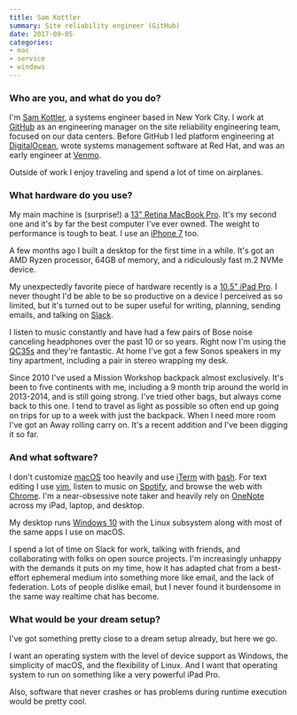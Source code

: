 ```yaml
---
title: Sam Kottler
summary: Site reliability engineer (GitHub)
date: 2017-09-05
categories:
- mac
- service
- windows
---
```


### Who are you, and what do you do?

I'm [Sam Kottler](https://twitter.com/samkottler "Sam's Twitter account."), a systems engineer based in New York City. I work at [GitHub][] as an engineering manager on the site reliability engineering team, focused on our data centers. Before GitHub I led platform engineering at [DigitalOcean][], wrote systems management software at Red Hat, and was an early engineer at [Venmo][].

Outside of work I enjoy traveling and spend a lot of time on airplanes.

### What hardware do you use?

My main machine is (surprise!) a [13" Retina MacBook Pro][macbook-pro]. It's my second one and it's by far the best computer I've ever owned. The weight to performance is tough to beat. I use an [iPhone 7][iphone-7] too.

A few months ago I built a desktop for the first time in a while. It's got an AMD Ryzen processor, 64GB of memory, and a ridiculously fast m.2 NVMe device.

My unexpectedly favorite piece of hardware recently is a [10.5" iPad Pro][ipad-pro]. I never thought I'd be able to be so productive on a device I perceived as so limited, but it's turned out to be super useful for writing, planning, sending emails, and talking on [Slack][].

I listen to music constantly and have had a few pairs of Bose noise canceling headphones over the past 10 or so years. Right now I'm using the [QC35s][quietcomfort-35] and they're fantastic. At home I've got a few Sonos speakers in my tiny apartment, including a pair in stereo wrapping my desk.

Since 2010 I've used a Mission Workshop backpack almost exclusively. It's been to five continents with me, including a 9 month trip around the world in 2013-2014, and is still going strong. I've tried other bags, but always come back to this one. I tend to travel as light as possible so often end up going on trips for up to a week with just the backpack. When I need more room I've got an Away rolling carry on. It's a recent addition and I've been digging it so far.

### And what software?

I don't customize [macOS][] too heavily and use [iTerm][iterm2] with [bash][]. For text editing I use [vim][], listen to music on [Spotify][], and browse the web with [Chrome][]. I'm a near-obsessive note taker and heavily rely on [OneNote][] across my iPad, laptop, and desktop.

My desktop runs [Windows 10][windows-10] with the Linux subsystem along with most of the same apps I use on macOS.

I spend a lot of time on Slack for work, talking with friends, and collaborating with folks on open source projects. I'm increasingly unhappy with the demands it puts on my time, how it has adapted chat from a best-effort ephemeral medium into something more like email, and the lack of federation. Lots of people dislike email, but I never found it burdensome in the same way realtime chat has become.

### What would be your dream setup?

I've got something pretty close to a dream setup already, but here we go.

I want an operating system with the level of device support as Windows, the simplicity of macOS, and the flexibility of Linux. And I want that operating system to run on something like a very powerful iPad Pro.

Also, software that never crashes or has problems during runtime execution would be pretty cool.

[bash]: http://www.gnu.org/software/bash/ "A terminal shell."
[chrome]: https://www.google.com/intl/en/chrome/browser/ "A WebKit-based browser, where each tab runs in its own thread."
[digitalocean]: https://www.digitalocean.com/ "An SSD-based web hosting service."
[github]: https://github.com/ "A Git code repository service."
[ipad-pro]: https://en.wikipedia.org/wiki/IPad_Pro "An iOS tablet."
[iphone-7]: https://en.wikipedia.org/wiki/IPhone_7 "A 4.7 inch iOS smartphone."
[iterm2]: https://iterm2.com/ "An alternative terminal application for Mac OS X."
[macbook-pro]: https://www.apple.com/macbook-pro/ "A laptop."
[macos]: https://en.wikipedia.org/wiki/MacOS "An operating system for Mac hardware."
[onenote]: https://www.onenote.com/ "Synced notes software (part of Office)."
[quietcomfort-35]: https://www.bose.com/en_us/products/headphones/over_ear_headphones/quietcomfort-35-wireless.html "Wireless over-the-ear headphones."
[slack]: https://slack.com/ "A collaboration service."
[spotify]: https://www.spotify.com/us/ "A music streaming service."
[venmo]: https://venmo.com/ "A payment service."
[vim]: https://www.vim.org/ "A command-line text editor."
[windows-10]: https://en.wikipedia.org/wiki/Windows_10 "An operating system."
